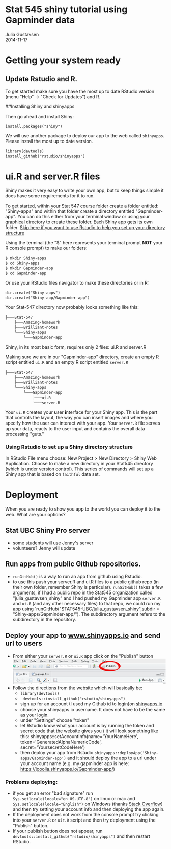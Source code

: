 # Stat 545 shiny tutorial using Gapminder data
Julia Gustavsen  
2014-11-17  

# Getting your system ready

## Update Rstudio and R. 

To get started make sure you have the most up to date RStudio version (menu "Help" -> "Check for Updates") and R. 

##Installing Shiny and shinyapps

Then go ahead and install Shiny:

```
install.packages("shiny")
```

We will use another package to deploy our app to the web called `shinyapps`. Please install the most up to date version. 

```
library(devtools)
install_github("rstudio/shinyapps")
```

# ui.R and server.R files

Shiny makes it very easy to write your own app, but to keep things simple it does have some requirements for it to run.

To get started, within your Stat 547 course folder create a folder entitled: "Shiny-apps" and within that folder create a directory entitled "Gapminder-app". You can do this either from your terminal window or using your graphical directory to create these folder. Each Shiny app gets its own folder. [Skip here if you want to use Rstudio to help you set up your directory structure](#Rstudio_shiny_project)

Using the terminal (the "$" here represents your terminal prompt **NOT** your R console prompt) to make our folders:

```
$ mkdir Shiny-apps
$ cd Shiny-apps
$ mkdir Gapminder-app
$ cd Gapminder-app
```

Or use your RStudio files navigator to make these directories or in R:

```
dir.create("Shiny-apps")
dir.create("Shiny-app/Gapminder-app")
```

Your Stat-547 directory now probably looks something like this:

```
├───Stat-547
    ├───Amazing-homework
    ├───Brilliant-notes
    └───Shiny-apps
        └───Gapminder-app
```   

Shiny, in its most basic form, requires only 2 files: ui.R and server.R

Making sure we are in our "Gapminder-app" directory, create an empty R script entitled `ui.R` and an empty R script entitled `server.R`

```
├───Stat-547
    ├───Amazing-homework
    ├───Brilliant-notes
    └───Shiny-apps
        └───Gapminder-app
            ├───ui.R
            └───server.R
```

Your `ui.R` creates your **u**ser **i**nterface for your Shiny app. This is the part that controls the layout, the way you can insert images and where you specify how the user can interact with your app. 
Your `server.R` file serves up your data, reacts to the user input and contains the overall data processing "guts."

<a name="Rstudio_shiny_project"></a>

###  Using Rstudio to set up  a Shiny directory structure

In RStudio File menu choose: New Project > New Directory > Shiny Web Application. Choose to make a new directory in your Stat545 directory (which is under version control). This series of commands will set up a Shiny app that is based on `faithful` data set. 

# Deployment

When you are ready to show you app to the world you can deploy it to the web. What are your options?

## Stat UBC Shiny Pro server

* some students will use Jenny's server
* volunteers? Jenny will update

## Run apps from public Github repositories.

* `runGitHub()` is a way to run an app from github using Rstudio. 
* to use this push your server.R and ui.R files to a public github repo (in their own folder, remember Shiny is particular). `runGitHub()` takes a few arguments, if I had a public repo in the Stat545 organization called "julia_gustavsen_shiny" and I had pushed my Gapminder app `server.R` and `ui.R` (and any other necessary files) to that repo, we could run my app using `runGitHub("STAT545-UBC/julia_gustavsen_shiny",subdir = "Shiny-apps/Gapminder-app/"). The subdirectory argument refers to the subdirectory in the repository. 

## Deploy your app to www.shinyapps.io and send url to users

* From either your `server.R` or `ui.R` app click on the "Publish" button
![Publish Shiny app](img/Shiny_app_publish_button.png)
* Follow the directions from the website which will basically be:
    * `library(devtools)`
    * ` devtools::install_github("rstudio/shinyapps")`
    * sign up for an account (I used my Github id to login)on [shinyapps.io](http://shinyapps.io)
    * choose your shinyapps.io username. It does not have to be the same as your login. 
    * under "Settings" choose "token"
    * let Rstudio know what your account is by running the token and secret code that the website gives you ( it will look something like this:  shinyapps::setAccountInfo(name='YourNameHere', token='GeneratedAlphaNumericCode', secret='YoursecretCodeHere')
    * then deploy your app from Rstudio `shinyapps::deployApp('Shiny-apps/Gapminder-app')` and it should deploy the app to a url under your account name (e.g. my gapminder app is here: https://jooolia.shinyapps.io/Gapminder-app/)
    
### Problems deploying:

  * if you get an error "bad signature" run `Sys.setlocale(locale="en_US.UTF-8")` on linux or mac and `Sys.setlocale(locale="English")` on Windows (thanks [Stack Overflow](http://stackoverflow.com/questions/20943687/shinyapps-setaccountinfo-error)) and then try setting your account info and then deploying the app again. 
  * If the deployment does not work from the console prompt try clicking into your `server.R` or `uir.R` script and then try deployment using the "Publish" button. 
  * If your publish button does not appear, run ` devtools::install_github("rstudio/shinyapps")` and then restart RStudio. 

